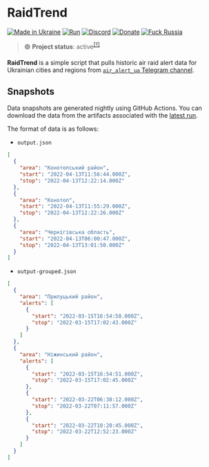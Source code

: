# RaidTrend

[![Made in Ukraine](https://img.shields.io/badge/made_in-ukraine-ffd700.svg?labelColor=0057b7)](https://vshymanskyy.github.io/StandWithUkraine)
[![Run](https://img.shields.io/github/workflow/status/Tyrrrz/RaidTrend/Run/master?label=export)](https://github.com/Tyrrrz/RaidTrend/actions)
[![Discord](https://img.shields.io/discord/869237470565392384?label=discord)](https://discord.gg/2SUWKFnHSm)
[![Donate](https://img.shields.io/badge/donate-$$$-8a2be2.svg)](https://tyrrrz.me/donate)
[![Fuck Russia](https://img.shields.io/badge/fuck-russia-e4181c.svg?labelColor=000000)](https://twitter.com/Tyrrrz/status/1495972128977571848)

> 🟢 **Project status**: active<sup>[[?]](https://github.com/Tyrrrz/.github/blob/master/docs/project-status.md)</sup>

**RaidTrend** is a simple script that pulls historic air raid alert data for Ukrainian cities and regions from [`air_alert_ua` Telegram channel](https://t.me/air_alert_ua).

## Snapshots

Data snapshots are generated nightly using GitHub Actions.
You can download the data from the artifacts associated with the [latest run](https://github.com/Tyrrrz/RaidTrend/actions/workflows/run.yaml).

The format of data is as follows:

- `output.json`

```json
[
  {
    "area": "Конотопський район",
    "start": "2022-04-13T11:56:44.000Z",
    "stop": "2022-04-13T12:22:14.000Z"
  },
  {
    "area": "Конотоп",
    "start": "2022-04-13T11:55:29.000Z",
    "stop": "2022-04-13T12:22:26.000Z"
  },
  {
    "area": "Чернігівська область",
    "start": "2022-04-13T06:00:47.000Z",
    "stop": "2022-04-13T13:01:50.000Z"
  }
]
```

- `output-grouped.json`

```json
[
  {
    "area": "Прилуцький район",
    "alerts": [
      {
        "start": "2022-03-15T16:54:58.000Z",
        "stop": "2022-03-15T17:02:43.000Z"
      }
    ]
  },
  {
    "area": "Ніжинський район",
    "alerts": [
      {
        "start": "2022-03-15T16:54:51.000Z",
        "stop": "2022-03-15T17:02:45.000Z"
      },
      {
        "start": "2022-03-22T06:38:12.000Z",
        "stop": "2022-03-22T07:11:57.000Z"
      },
      {
        "start": "2022-03-22T10:20:45.000Z",
        "stop": "2022-03-22T12:52:23.000Z"
      }
    ]
  }
]
```

